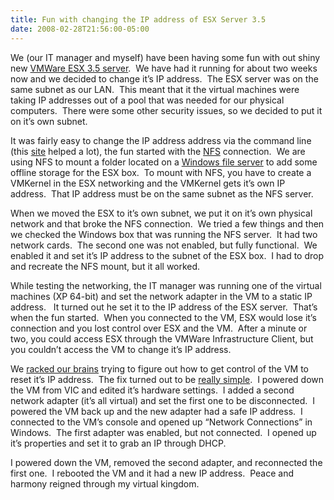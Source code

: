```yaml
---
title: Fun with changing the IP address of ESX Server 3.5
date: 2008-02-28T21:56:00-05:00
---
```

We (our IT manager and myself) have been having some fun with out shiny new [VMWare ESX 3.5 server](http://en.wikipedia.org/wiki/VMware_ESX_Server).  We have had it running for about two weeks now and we decided to change it&#8217;s IP address.  The ESX server was on the same subnet as our LAN.  This meant that it the virtual machines were taking IP addresses out of a pool that was needed for our physical computers.  There were some other security issues, so we decided to put it on it&#8217;s own subnet.

It was fairly easy to change the IP address address via the command line (this [site](http://www.ozvms.com/content/view/160/9/ "Changing the IP address of service console in ESX 3.x") helped a lot), the fun started with the [NFS](http://en.wikipedia.org/wiki/Network_File_System_%28protocol%29) connection.  We are using NFS to mount a folder located on a [Windows file server](http://technet.microsoft.com/en-us/interopmigration/bb380242.aspx "Windows Services for UNIX") to add some offline storage for the ESX box.  To mount with NFS, you have to create a VMKernel in the ESX networking and the VMKernel gets it&#8217;s own IP address.  That IP address must be on the same subnet as the NFS server.

When we moved the ESX to it&#8217;s own subnet, we put it on it&#8217;s own physical network and that broke the NFS connection.  We tried a few things and then we checked the Windows box that was running the NFS server.  It had two network cards.  The second one was not enabled, but fully functional.  We enabled it and set it&#8217;s IP address to the subnet of the ESX box.  I had to drop and recreate the NFS mount, but it all worked.

While testing the networking, the IT manager was running one of the virtual machines (XP 64-bit) and set the network adapter in the VM to a static IP address.   It turned out he set it to the IP address of the ESX server.  That&#8217;s when the fun started.  When you connected to the VM, ESX would lose it&#8217;s connection and you lost control over ESX and the VM.  After a minute or two, you could access ESX through the VMWare Infrastructure Client, but you couldn&#8217;t access the VM to change it&#8217;s IP address.

We [racked our brains](http://www.cryptoys.com/pics.movie/tasty.rotting.2.jpg) trying to figure out how to get control of the VM to reset it&#8217;s IP address.  The fix turned out to be [really simple](http://uplink.space.com/attachments/392633-morans.jpg).  I powered down the VM from VIC and edited it&#8217;s hardware settings.  I added a second network adapter (it&#8217;s all virtual) and set the first one to be disconnected.  I powered the VM back up and the new adapter had a safe IP address.  I connected to the VM&#8217;s console and opened up &#8220;Network Connections&#8221; in Windows.  The first adapter was enabled, but not connected.  I opened up it&#8217;s properties and set it to grab an IP through DHCP.

I powered down the VM, removed the second adapter, and reconnected the first one.  I rebooted the VM and it had a new IP address.  Peace and harmony reigned through my virtual kingdom.
